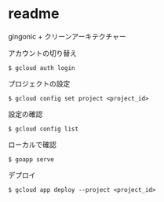 # readme
gingonic + クリーンアーキテクチャー


アカウントの切り替え
```
$ gcloud auth login
```

プロジェクトの設定
```
$ gcloud config set project <project_id>
```

設定の確認
```
$ gcloud config list
```

ローカルで確認
```
$ goapp serve
```

デプロイ
```
$ gcloud app deploy --project <project_id>
```
